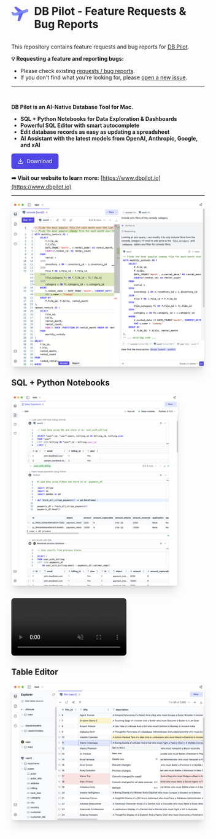 <div style="display: flex; align-items: center; gap: 15px;">
  <svg height="48" viewBox="0 0 732 616" fill="none" xmlns="http://www.w3.org/2000/svg">
    <path d="M324.885 269.704C322.478 269.704 320.1 269.178 317.918 268.164C315.735 267.15 313.8 265.671 312.247 263.832L129.131 46.3422C127.391 44.2778 126.183 41.8188 125.612 39.1799C125.041 36.5411 125.125 33.8026 125.856 31.2036C126.587 28.6045 127.943 26.2238 129.805 24.2694C131.668 22.315 133.981 20.8462 136.542 19.9913L193.991 0.852627C196.38 0.0543435 198.92 -0.187762 201.417 0.144778C203.914 0.477319 206.302 1.37572 208.399 2.77146L486.861 188.468C489.433 190.19 491.471 192.599 492.742 195.422C494.013 198.244 494.467 201.366 494.052 204.434C493.636 207.501 492.369 210.39 490.393 212.773C488.417 215.156 485.812 216.936 482.875 217.912L330.079 268.844C328.408 269.419 326.652 269.709 324.885 269.704Z" fill="#6366F1"/>
    <path d="M234.75 384.255H74.2955C71.276 384.256 68.314 383.43 65.7305 381.867C63.147 380.304 61.0406 378.064 59.6396 375.389L1.8926 265.42C-0.144929 261.535 -0.555897 257 0.750089 252.812C2.05607 248.624 4.97205 245.127 8.85664 243.089C9.68014 242.644 10.5442 242.278 11.4371 241.997L48.7386 229.822C50.9563 229.096 53.3026 228.848 55.6233 229.093C57.9439 229.338 60.1865 230.072 62.2035 231.245L143.77 278.67L643.908 111.963C658.681 107.081 674.691 107.484 689.199 113.104C700.964 117.552 711.131 125.415 718.395 135.684C724.499 144.114 728.534 153.862 730.176 164.14C731.817 174.418 731.017 184.938 727.842 194.85C724.667 204.762 719.205 213.788 711.897 221.2C704.59 228.611 695.641 234.2 685.775 237.514L255.691 380.881C248.939 383.131 241.867 384.271 234.75 384.255Z" fill="#818CF8"/>
    <path d="M356.05 615.839H288.014C283.627 615.839 279.419 614.096 276.317 610.994C273.215 607.892 271.472 603.684 271.472 599.297C271.468 598.186 271.579 597.077 271.803 595.989L328.375 313.126C328.948 310.269 330.266 307.614 332.195 305.43C334.123 303.245 336.595 301.609 339.359 300.687L489.491 250.599C492.503 249.592 495.741 249.474 498.818 250.259C501.895 251.043 504.682 252.696 506.845 255.021C509.008 257.346 510.456 260.245 511.016 263.371C511.576 266.496 511.224 269.717 510.003 272.649L371.318 605.666C370.061 608.679 367.94 611.253 365.223 613.063C362.506 614.873 359.314 615.839 356.05 615.839Z" fill="#6366F1"/>
  </svg>
  <h1>DB Pilot - Feature Requests & Bug Reports</h1>
</div>

This repository contains feature requests and bug reports for [DB Pilot](https://www.dbpilot.io).

**💡 Requesting a feature and reporting bugs:**

- Please check existing [requests / bug reports](https://github.com/DB-Pilot/dbpilot/issues).
- If you don't find what you're looking for, please [open a new issue](https://github.com/DB-Pilot/dbpilot/issues/new).

---

<br />

**DB Pilot is an AI-Native Database Tool for Mac.**

- **SQL + Python Notebooks for Data Exploration & Dashboards**
- **Powerful SQL Editor with smart autocomplete**
- **Edit database records as easy as updating a spreadsheet**
- **AI Assistant with the latest models from OpenAI, Anthropic, Google, and xAI**

<a class="" href="/download" style="text-size-adjust: 100%; tab-size: 4; font-family: Inter var,ui-sans-serif,system-ui,sans-serif,&quot;Apple Color Emoji&quot;,&quot;Segoe UI Emoji&quot;,Segoe UI Symbol,&quot;Noto Color Emoji&quot;; font-feature-settings: normal; font-variation-settings: normal; -webkit-tap-highlight-color: transparent; --background: 0 0% 100%; --foreground: 20 14.3% 4.1%; --muted: 60 4.8% 95.9%; --muted-foreground: 25 5.3% 44.7%; --popover: 0 0% 100%; --popover-foreground: 20 14.3% 4.1%; --card: 0 0% 100%; --card-foreground: 20 14.3% 4.1%; --border: 20 5.9% 90%; --input: 20 5.9% 90%; --primary: 24 9.8% 10%; --primary-foreground: 60 9.1% 97.8%; --secondary: 60 4.8% 95.9%; --secondary-foreground: 24 9.8% 10%; --accent: 60 4.8% 95.9%; --accent-foreground: 24 9.8% 10%; --destructive: 0 72.2% 50.6%; --destructive-foreground: 60 9.1% 97.8%; --ring: 20 14.3% 4.1%; --radius: .5rem; --sidebar-background: 0 0% 98%; --sidebar-foreground: 240 5.3% 26.1%; --sidebar-primary: 240 5.9% 10%; --sidebar-primary-foreground: 0 0% 98%; --sidebar-accent: 240 4.8% 95.9%; --sidebar-accent-foreground: 240 5.9% 10%; --sidebar-border: 220 13% 91%; --sidebar-ring: 217.2 91.2% 59.8%; --tw-border-spacing-x: 0; --tw-border-spacing-y: 0; --tw-translate-x: 0; --tw-translate-y: 0; --tw-rotate: 0; --tw-skew-x: 0; --tw-skew-y: 0; --tw-scale-x: 1; --tw-scale-y: 1; --tw-pan-x: ; --tw-pan-y: ; --tw-pinch-zoom: ; --tw-scroll-snap-strictness: proximity; --tw-gradient-from-position: ; --tw-gradient-via-position: ; --tw-gradient-to-position: ; --tw-ordinal: ; --tw-slashed-zero: ; --tw-numeric-figure: ; --tw-numeric-spacing: ; --tw-numeric-fraction: ; --tw-ring-inset: ; --tw-ring-offset-width: 0px; --tw-ring-color: rgb(59 130 246 / .5); --tw-ring-offset-shadow: 0 0 #0000; --tw-ring-shadow: 0 0 #0000; --tw-shadow: 0 0 #0000; --tw-shadow-colored: 0 0 #0000; --tw-blur: ; --tw-brightness: ; --tw-contrast: ; --tw-grayscale: ; --tw-hue-rotate: ; --tw-invert: ; --tw-saturate: ; --tw-sepia: ; --tw-drop-shadow: ; --tw-backdrop-blur: ; --tw-backdrop-brightness: ; --tw-backdrop-contrast: ; --tw-backdrop-grayscale: ; --tw-backdrop-hue-rotate: ; --tw-backdrop-invert: ; --tw-backdrop-opacity: ; --tw-backdrop-saturate: ; --tw-backdrop-sepia: ; --tw-contain-size: ; --tw-contain-layout: ; --tw-contain-paint: ; --tw-contain-style: ; box-sizing: border-box; border-width: 0; border-style: solid; --tw-border-opacity: 1; border-color: hsl(var(--border) / var(--tw-border-opacity, 1)); text-decoration: inherit; height: 2.5rem; align-items: center; justify-content: center; gap: .5rem; white-space: nowrap; border-radius: calc(var(--radius) - 2px); --tw-bg-opacity: 1; background-color: rgb(79 70 229 / var(--tw-bg-opacity, 1)); padding-left: 1rem; padding-right: 1rem; padding-top: .5rem; padding-bottom: .5rem; font-size: .875rem; line-height: 1.25rem; font-weight: 500; --tw-text-opacity: 1; color: rgb(255 255 255 / var(--tw-text-opacity, 1)); --tw-ring-offset-color: hsl(var(--background) / 1); transition-property: color,background-color,border-color,text-decoration-color,fill,stroke; transition-timing-function: cubic-bezier(.4,0,.2,1); transition-duration: .15s; display: flex; width: fit-content;"><!--[--><svg xmlns="http://www.w3.org/2000/svg" width="16" height="16" viewBox="0 0 24 24" fill="none" stroke="currentColor" stroke-width="2" stroke-linecap="round" stroke-linejoin="round" class="lucide-icon lucide lucide-download mr-2 h-4 w-4"><!--[--><!----><path d="M21 15v4a2 2 0 0 1-2 2H5a2 2 0 0 1-2-2v-4"><!----></path><!----><!----><polyline points="7 10 12 15 17 10"><!----></polyline><!----><!----><line x1="12" x2="12" y1="15" y2="3"><!----></line><!----><!--]--><!----><!----><!----><!----></svg><!--]--> Download<!----></a>

**➡️ Visit our website to learn more:** [https://www.dbpilot.io](https://www.dbpilot.io)

---

<img src="assets/hero.png" alt="DB Pilot Hero Image" style="display: block; vertical-align: middle; max-width: 100%; height: auto; max-height: 500px; width: auto; border-radius: 0.5rem; box-shadow: 0 0 0 1px rgb(156 163 175 / .1), 0 20px 25px -5px rgb(0 0 0 / .1), 0 8px 10px -6px rgb(0 0 0 / .1); border-width: 0px; border-style: solid; border-color: hsl(20, 5.9%, 90%);"/>

## SQL + Python Notebooks

<img src="assets/notebook-iterative.png" alt="Notebooks for iterative data exploration" style="display: block; vertical-align: middle; max-width: 100%; height: auto; max-height: 500px; width: auto; border-radius: 0.5rem; box-shadow: 0 0 0 1px rgb(156 163 175 / .1), 0 20px 25px -5px rgb(0 0 0 / .1), 0 8px 10px -6px rgb(0 0 0 / .1); border-width: 0px; border-style: solid; border-color: hsl(20, 5.9%, 90%);"/>

<video 
    src="assets/release-1.4.0-notebook-timeseries.mp4" 
    playsinline
    autoplay
    muted
    loop
    alt="Notebooks for dashboards" 
    style="margin-top: 2rem; display: block; vertical-align: middle; max-width: 100%; height: auto; max-height: 500px; width: auto; border-radius: 0.5rem; box-shadow: 0 0 0 1px rgb(156 163 175 / .1), 0 20px 25px -5px rgb(0 0 0 / .1), 0 8px 10px -6px rgb(0 0 0 / .1); border-width: 0px; border-style: solid; border-color: hsl(20, 5.9%, 90%);"></video>

## Table Editor

<img src="assets/table-editor.png" alt="Table Editor" style="display: block; vertical-align: middle; max-width: 100%; height: auto; max-height: 500px; width: auto; border-radius: 0.5rem; box-shadow: 0 0 0 1px rgb(156 163 175 / .1), 0 20px 25px -5px rgb(0 0 0 / .1), 0 8px 10px -6px rgb(0 0 0 / .1); border-width: 0px; border-style: solid; border-color: hsl(20, 5.9%, 90%);"/>
